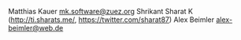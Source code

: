 Matthias Kauer <mk.software@zuez.org>
Shrikant Sharat K (http://ti.sharats.me/, https://twitter.com/sharat87)
Alex Beimler <alex-beimler@web.de>
